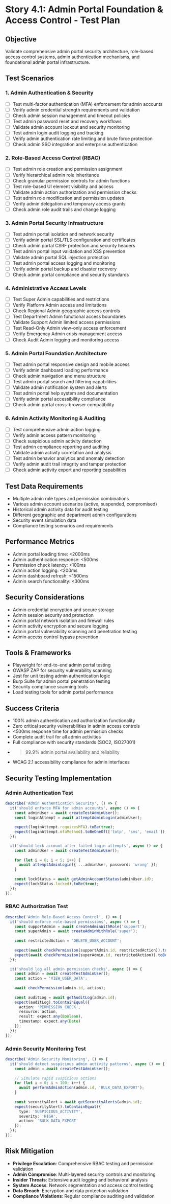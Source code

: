 # Story 4.1: Admin Portal Foundation & Access Control - Test Plan

## Objective
Validate comprehensive admin portal security architecture, role-based access control systems, admin authentication mechanisms, and foundational admin portal infrastructure.

## Test Scenarios

### 1. Admin Authentication & Security
- [ ] Test multi-factor authentication (MFA) enforcement for admin accounts
- [ ] Verify admin credential strength requirements and validation
- [ ] Check admin session management and timeout policies
- [ ] Test admin password reset and recovery workflows
- [ ] Validate admin account lockout and security monitoring
- [ ] Test admin login audit logging and tracking
- [ ] Verify admin authentication rate limiting and brute force protection
- [ ] Check admin SSO integration and enterprise authentication

### 2. Role-Based Access Control (RBAC)
- [ ] Test admin role creation and permission assignment
- [ ] Verify hierarchical admin role inheritance
- [ ] Check granular permission controls for admin functions
- [ ] Test role-based UI element visibility and access
- [ ] Validate admin action authorization and permission checks
- [ ] Test admin role modification and permission updates
- [ ] Verify admin delegation and temporary access grants
- [ ] Check admin role audit trails and change logging

### 3. Admin Portal Security Infrastructure
- [ ] Test admin portal isolation and network security
- [ ] Verify admin portal SSL/TLS configuration and certificates
- [ ] Check admin portal CSRF protection and security headers
- [ ] Test admin portal input validation and XSS prevention
- [ ] Validate admin portal SQL injection protection
- [ ] Test admin portal access logging and monitoring
- [ ] Verify admin portal backup and disaster recovery
- [ ] Check admin portal compliance and security standards

### 4. Administrative Access Levels
- [ ] Test Super Admin capabilities and restrictions
- [ ] Verify Platform Admin access and limitations
- [ ] Check Regional Admin geographic access controls
- [ ] Test Department Admin functional access boundaries
- [ ] Validate Support Admin limited access permissions
- [ ] Test Read-Only Admin view-only access enforcement
- [ ] Verify Emergency Admin crisis management access
- [ ] Check Audit Admin logging and monitoring access

### 5. Admin Portal Foundation Architecture
- [ ] Test admin portal responsive design and mobile access
- [ ] Verify admin dashboard loading performance
- [ ] Check admin navigation and menu structure
- [ ] Test admin portal search and filtering capabilities
- [ ] Validate admin notification system and alerts
- [ ] Test admin portal help system and documentation
- [ ] Verify admin portal accessibility compliance
- [ ] Check admin portal cross-browser compatibility

### 6. Admin Activity Monitoring & Auditing
- [ ] Test comprehensive admin action logging
- [ ] Verify admin access pattern monitoring
- [ ] Check suspicious admin activity detection
- [ ] Test admin compliance reporting and auditing
- [ ] Validate admin activity correlation and analysis
- [ ] Test admin behavior analytics and anomaly detection
- [ ] Verify admin audit trail integrity and tamper protection
- [ ] Check admin activity export and reporting capabilities

## Test Data Requirements
- Multiple admin role types and permission combinations
- Various admin account scenarios (active, suspended, compromised)
- Historical admin activity data for audit testing
- Different geographic and department admin configurations
- Security event simulation data
- Compliance testing scenarios and requirements

## Performance Metrics
- Admin portal loading time: <2000ms
- Admin authentication response: <500ms
- Permission check latency: <100ms
- Admin action logging: <200ms
- Admin dashboard refresh: <1500ms
- Admin search functionality: <300ms

## Security Considerations
- Admin credential encryption and secure storage
- Admin session security and protection
- Admin portal network isolation and firewall rules
- Admin activity encryption and secure logging
- Admin portal vulnerability scanning and penetration testing
- Admin access control bypass prevention

## Tools & Frameworks
- Playwright for end-to-end admin portal testing
- OWASP ZAP for security vulnerability scanning
- Jest for unit testing admin authentication logic
- Burp Suite for admin portal penetration testing
- Security compliance scanning tools
- Load testing tools for admin portal performance

## Success Criteria
- 100% admin authentication and authorization functionality
- Zero critical security vulnerabilities in admin access controls
- <500ms response time for admin permission checks
- Complete audit trail for all admin activities
- Full compliance with security standards (SOC2, ISO27001)
- >99.9% admin portal availability and reliability
- WCAG 2.1 accessibility compliance for admin interfaces

## Security Testing Implementation

### Admin Authentication Test
```typescript
describe('Admin Authentication Security', () => {
  it('should enforce MFA for admin accounts', async () => {
    const adminUser = await createTestAdminUser();
    const loginAttempt = await attemptAdminLogin(adminUser);
    
    expect(loginAttempt.requiresMFA).toBe(true);
    expect(loginAttempt.mfaMethod).toBeOneOf(['totp', 'sms', 'email']);
  });

  it('should lock account after failed login attempts', async () => {
    const adminUser = await createTestAdminUser();
    
    for (let i = 0; i < 5; i++) {
      await attemptAdminLogin({ ...adminUser, password: 'wrong' });
    }
    
    const lockStatus = await getAdminAccountStatus(adminUser.id);
    expect(lockStatus.locked).toBe(true);
  });
});
```

### RBAC Authorization Test
```typescript
describe('Admin Role-Based Access Control', () => {
  it('should enforce role-based permissions', async () => {
    const supportAdmin = await createAdminWithRole('support');
    const superAdmin = await createAdminWithRole('super');
    
    const restrictedAction = 'DELETE_USER_ACCOUNT';
    
    expect(await checkPermission(supportAdmin.id, restrictedAction)).toBe(false);
    expect(await checkPermission(superAdmin.id, restrictedAction)).toBe(true);
  });

  it('should log all admin permission checks', async () => {
    const admin = await createTestAdminUser();
    const action = 'VIEW_USER_DATA';
    
    await checkPermission(admin.id, action);
    
    const auditLog = await getAuditLog(admin.id);
    expect(auditLog).toContainEqual({
      action: 'PERMISSION_CHECK',
      resource: action,
      result: expect.any(Boolean),
      timestamp: expect.any(Date)
    });
  });
});
```

### Admin Security Monitoring Test
```typescript
describe('Admin Security Monitoring', () => {
  it('should detect suspicious admin activity patterns', async () => {
    const admin = await createTestAdminUser();
    
    // Simulate rapid suspicious actions
    for (let i = 0; i < 100; i++) {
      await performAdminAction(admin.id, 'BULK_DATA_EXPORT');
    }
    
    const securityAlert = await getSecurityAlerts(admin.id);
    expect(securityAlert).toContainEqual({
      type: 'SUSPICIOUS_ACTIVITY',
      severity: 'HIGH',
      action: 'BULK_DATA_EXPORT'
    });
  });
});
```

## Risk Mitigation
- **Privilege Escalation**: Comprehensive RBAC testing and permission validation
- **Admin Compromise**: Multi-layered security controls and monitoring
- **Insider Threats**: Extensive audit logging and behavioral analysis
- **System Access**: Network segmentation and access control testing
- **Data Breach**: Encryption and data protection validation
- **Compliance Violations**: Regular compliance auditing and validation